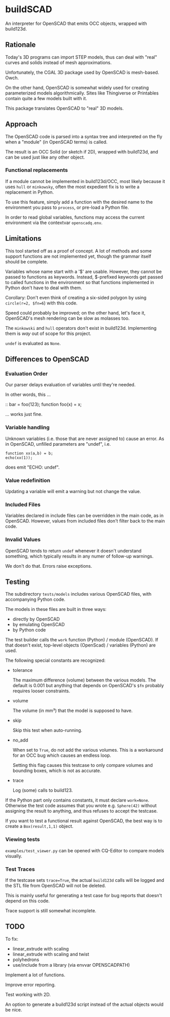 # buildSCAD

An interpreter for OpenSCAD that emits OCC objects, wrapped with build123d.


## Rationale

Today's 3D programs can import STEP models, thus can deal with "real"
curves and solids instead of mesh approximations.

Unfortunately, the CGAL 3D package used by OpenSCAD is mesh-based. Owch.

On the other hand, OpenSCAD is somewhat widely used for creating
parameterized models algorithmically. Sites like Thingiverse or Printables
contain quite a few models built with it.

This package translates OpenSCAD to "real" 3D models.


## Approach

The OpenSCAD code is parsed into a syntax tree and interpreted on the fly
when a "module" (in OpenSCAD terms) is called.

The result is an OCC Solid (or sketch if 2D), wrapped with build123d,
and can be used just like any other object.


### Functional replacements

If a module cannot be implemented in build123d/OCC, most likely because it
uses ``hull`` or ``minkowsky``, often the most expedient fix is to write a
replacement in Python.

To use this feature, simply add a function with the desired name to the
environment you pass to ``process``, or pre-load a Python file.

In order to read global variables, functions may access the current
environment via the contextvar ``openscadq.env``.

## Limitations

This tool started off as a proof of concept. A lot of methods and some
support functions are not implemented yet, though the grammar itself
should be complete.

Variables whose name start with a '$' are usable. However, they cannot be
passed to functions as keywords. Instead, $-prefixed keywords get passed to
called functions in the environment so that functions implemented in Python
don't have to deal with them.

Corollary: Don't even think of creating a six-sided polygon by using
``circle(r=2, $fn=6``) with this code.

Speed could probably be improved; on the other hand, let's face it,
OpenSCAD's mesh rendering can be slow as molasses too.

The ``minkowski`` and ``hull`` operators don't exist in build123d.
Implementing them is *way* out of scope for this project.

``undef`` is evaluated as ``None``.


## Differences to OpenSCAD

### Evaluation Order

Our parser delays evaluation of variables until they're needed.

In other words, this …

::
	bar = foo(123);
	function foo(x) = x;

… works just fine.


### Variable handling

Unknown variables (i.e. those that are never assigned to) cause an error.
As in OpenSCAD, unfilled parameters are "undef", i.e.

	function xx(a,b) = b;
	echo(xx(1));

does emit "ECHO: undef".


### Value redefinition

Updating a variable will emit a warning but not change the value.


### Included Files

Variables declared in include files can be overridden in the main code, as in OpenSCAD.
However, values from included files don't filter back to the main code.

### Invalid Values

OpenSCAD tends to return `undef` whenever it doesn't understand something,
which typically results in any numer of follow-up warnings.

We don't do that. Errors raise exceptions.

## Testing

The subdirectory ``tests/models`` includes various OpenSCAD files, with
accompanying Python code.

The models in these files are built in three ways:

* directly by OpenSCAD
* by emulating OpenSCAD
* by Python code

The test builder calls the ``work`` function (Python) / module (OpenSCAD).
If that doesn't exist, top-level objects (OpenScad) / variables (Python) are used.

The following special constants are recognized:

* tolerance

  The maximum difference (volume) between the various models. The default
  is 0.001 but anything that depends on OpenSCAD's ``$fn`` probably
  requires looser constraints.

* volume

  The volume (in mm³) that the model is supposed to have.

* skip

  Skip this test when auto-running.

* no\_add

  When set to `True`, do not add the various volumes. This is a workaround
  for an OCC bug which causes an endless loop.

  Setting this flag causes this testcase to only compare volumes and bounding
  boxes, which is not as accurate.

* trace

  Log (some) calls to build123.

If the Python part only contains constants, it must declare `work=None`.
Otherwise the test code assumes that you wrote e.g. ``Sphere(42)`` without
assigning the result to anything, and thus refuses to accept the testcase.

If you want to test a functional result against OpenSCAD, the best way is
to create a `Box(result,1,1)` object.


### Viewing tests

``examples/test_viewer.py`` can be opened with CQ-Editor to compare models
visually.

### Test Traces

If the testcase sets ``trace=True``, the actual `build123d` calls will be
logged and the STL file from OpenSCAD will not be deleted.

This is mainly useful for generating a test case for bug reports that
doesn't depend on this code.

Trace support is still somewhat incomplete.

## TODO

To fix:
* linear\_extrude with scaling
* linear\_extrude with scaling and twist
* polyhedrons
* use/include from a library (via envvar OPENSCADPATH)

Implement a lot of functions.

Improve error reporting.

Test working with 2D.

An option to generate a build123d script instead of the actual objects would
be nice.
